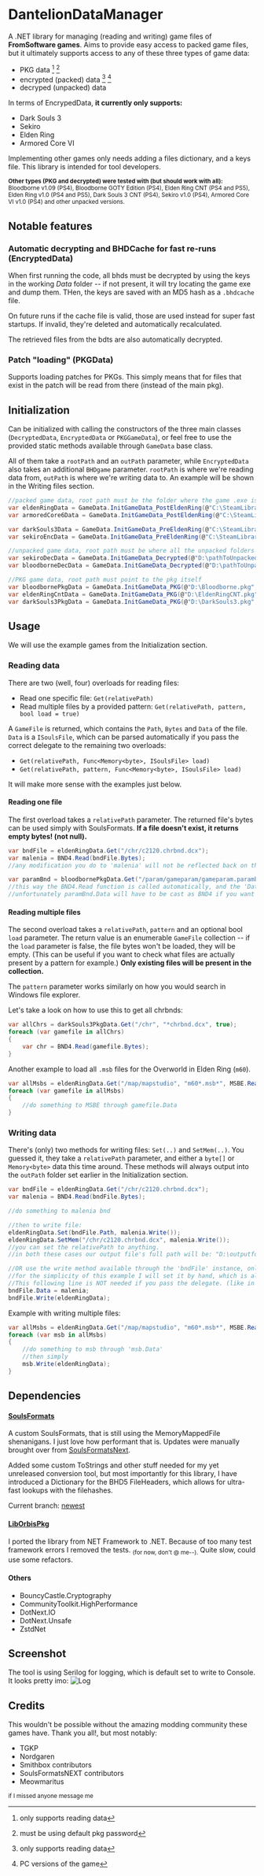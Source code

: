 # DantelionDataManager
A .NET library for managing (reading and writing) game files of **FromSoftware games**. Aims to provide easy access to packed game files, but it ultimately supports access to any of these three types of game data:
* PKG data [^1] [^2]
* encrypted (packed) data [^1] [^3]
* decryped (unpacked) data

In terms of EncrypedData, **it currently only supports:**
* Dark Souls 3
* Sekiro
* Elden Ring
* Armored Core VI

Implementing other games only needs adding a files dictionary, and a keys file. This library is intended for tool developers.

<sub>**Other types (PKG and decrypted) were tested with (but should work with all):** Bloodborne v1.09 (PS4), Bloodborne GOTY Edition (PS4), Elden Ring CNT (PS4 and PS5), Elden Ring v1.0 (PS4 and PS5), Dark Souls 3 CNT (PS4), Sekiro v1.0 (PS4), Armored Core VI v1.0 (PS4) and other unpacked versions.</sub>

[^1]: only supports reading data
[^2]: must be using default pkg password
[^3]: PC versions of the game

## Notable features
### Automatic decrypting and BHDCache for fast re-runs (EncryptedData)

When first running the code, all bhds must be decrypted by using the keys in the working *Data* folder -- if not present, it will try locating the game exe and dump them. THen, the keys are saved with an MD5 hash as a `.bhdcache` file.

On future runs if the cache file is valid, those are used instead for super fast startups. If invalid, they're deleted and automatically recalculated.

The retrieved files from the bdts are also automatically decrypted.

### Patch "loading" (PKGData)
Supports loading patches for PKGs. This simply means that for files that exist in the patch will be read from there (instead of the main pkg). 

## Initialization

Can be initialized with calling the constructors of the three main classes (`DecryptedData`, `EncryptedData` or `PKGGameData`), or feel free to use the provided static methods available through `GameData` base class.

All of them take a `rootPath` and an `outPath` parameter, while `EncryptedData` also takes an additional `BHDgame` parameter.
`rootPath` is where we're reading data from, `outPath` is where we're writing data to. An example will be shown in the Writing files section.

```cs
//packed game data, root path must be the folder where the game .exe is located
var eldenRingData = GameData.InitGameData_PostEldenRing(@"C:\SteamLibrary\steamapps\common\ELDEN RING\Game", @"D:\outputfolder", BHD5.Game.EldenRing);
var armoredCore6Data = GameData.InitGameData_PostEldenRing(@"C:\SteamLibrary\steamapps\common\ARMORED CORE VI FIRES OF RUBICON\Game", @"D:\outputfolder", BHD5.Game.ArmoredCore6);

var darkSouls3Data = GameData.InitGameData_PreEldenRing(@"C:\SteamLibrary\steamapps\common\Dark Souls III", @"D:\outputfolder", BHD5.Game.DarkSouls3);
var sekiroEncData = GameData.InitGameData_PreEldenRing(@"C:\SteamLibrary\steamapps\common\Sekiro", @"D:\outputfolder", BHD5.Game.Sekiro);

//unpacked game data, root path must be where all the unpacked folders are like chr, map etc.
var sekiroDecData = GameData.InitGameData_Decrypted(@"D:\pathToUnpackedSekiro", @"D:\outputfolder");
var bloodborneDecData = GameData.InitGameData_Decrypted(@"D:\pathToUnpackedBloodborne", @"D:\outputfolder");

//PKG game data, root path must point to the pkg itself
var bloodbornePkgData = GameData.InitGameData_PKG(@"D:\Bloodborne.pkg", @"D:\outputfolder");
var eldenRingCntData = GameData.InitGameData_PKG(@"D:\EldenRingCNT.pkg", @"D:\outputfolder");
var darkSouls3PkgData = GameData.InitGameData_PKG(@"D:\DarkSouls3.pkg", @"D:\outputfolder");
```

## Usage

We will use the example games from the Initialization section.

### Reading data
There are two (well, four) overloads for reading files:
* Read one specific file: `Get(relativePath)`
* Read multiple files by a provided pattern: `Get(relativePath, pattern, bool load = true)`

A `GameFile` is returned, which contains the `Path`, `Bytes` and `Data` of the file. `Data` is a `ISoulsFile`, which can be parsed automatically if you pass the correct delegate to the remaining two overloads:
* `Get(relativePath, Func<Memory<byte>, ISoulsFile> load)`
* `Get(relativePath, pattern, Func<Memory<byte>, ISoulsFile> load)`

It will make more sense with the examples just below.

#### Reading one file

The first overload takes a `relativePath` parameter. The returned file's bytes can be used simply with SoulsFormats. **If a file doesn't exist, it returns empty bytes! (not null).**

```cs
var bndFile = eldenRingData.Get("/chr/c2120.chrbnd.dcx");
var malenia = BND4.Read(bndFile.Bytes);
//any modification you do to 'malenia' will not be reflected back on the Data property of 'bndFile' obviously

var paramBnd = bloodbornePkgData.Get("/param/gameparam/gameparam.parambnd.dcx", BND4.Read);
//this way the BND4.Read function is called automatically, and the 'Data' property is filled
//unfortunately paramBnd.Data will have to be cast as BND4 if you want to work with it
```

#### Reading multiple files

The second overload takes a `relativePath`, `pattern` and an optional bool `load` parameter. The return value is an enumerable `GameFile` collection -- if the `load` parameter is false, the file bytes won't be loaded, they will be empty. (This can be useful if you want to check what files are actually present by a pattern for example.) **Only existing files will be present in the collection.**

The `pattern` parameter works similarly on how you would search in Windows file explorer.

Let's take a look on how to use this to get all chrbnds:
```cs
var allChrs = darkSouls3PkgData.Get("/chr", "*chrbnd.dcx", true);
foreach (var gamefile in allChrs)
{
    var chr = BND4.Read(gamefile.Bytes);
}
```

Another example to load all `.msb` files for the Overworld in Elden Ring (`m60`).

```cs
var allMsbs = eldenRingData.Get("/map/mapstudio", "m60*.msb*", MSBE.Read);
foreach (var gamefile in allMsbs)
{
    //do something to MSBE through gamefile.Data
}
```

### Writing data

There's (only) two methods for writing files: `Set(..)` and `SetMem(..)`. You guessed it, they take a `relativePath` parameter, and either a `byte[]` or `Memory<byte>` data this time around. These methods will always output into the `outPath` folder set earlier in the Initialization section.
```cs
var bndFile = eldenRingData.Get("/chr/c2120.chrbnd.dcx");
var malenia = BND4.Read(bndFile.Bytes);

//do something to malenia bnd

//then to write file:
eldenRingData.Set(bndFile.Path, malenia.Write());
eldenRingData.SetMem("/chr/c2120.chrbnd.dcx", malenia.Write());
//you can set the relativePath to anything.
//in both these cases our output file's full path will be: "D:\outputfolder\chr\c2120.chrbnd.dcx"

//OR use the write method available through the 'bndFile' instance, only if you passed a delegate to fill the 'Data' property
//for the simplicity of this example I will set it by hand, which is allowed.
//This following line is NOT needed if you pass the delegate. (like in the next example)
bndFile.Data = malenia;
bndFile.Write(eldenRingData);
```

Example with writing multiple files:
```cs
var allMsbs = eldenRingData.Get("/map/mapstudio", "m60*.msb*", MSBE.Read);
foreach (var msb in allMsbs)
{
    //do something to msb through 'msb.Data'
    //then simply
    msb.Write(eldenRingData);
}
```

## Dependencies
#### [SoulsFormats](https://github.com/kotn3l/SoulsFormats)
A custom SoulsFormats, that is still using the MemoryMappedFile shenanigans. I just love how performant that is. Updates were manually brought over from [SoulsFormatsNext](https://github.com/soulsmods/SoulsFormatsNEXT).

Added some custom ToStrings and other stuff needed for my yet unreleased conversion tool, but most importantly for this library, I have introduced a Dictionary for the BHD5 FileHeaders, which allows for ultra-fast lookups with the filehashes.

Current branch: [newest](https://github.com/kotn3l/SoulsFormats/tree/newest)

#### [LibOrbisPkg](https://github.com/kotn3l/LibOrbisPkg)
I ported the library from NET Framework to .NET. Because of too many test framework errors I removed the tests. <sub>(for now, don't @ me--).</sub> Quite slow, could use some refactors.

#### Others
* BouncyCastle.Cryptography
* CommunityToolkit.HighPerformance
* DotNext.IO
* DotNext.Unsafe
* ZstdNet

## Screenshot
The tool is using Serilog for logging, which is default set to write to Console. It looks pretty imo:
![Log](/img/logpic.png?raw=true "Log")

## Credits
This wouldn't be possible without the amazing modding community these games have. Thank you all!, but most notably:
* TGKP
* Nordgaren
* Smithbox contributors
* SoulsFormatsNEXT contributors
* Meowmaritus

<sub>if I missed anyone message me</sub>